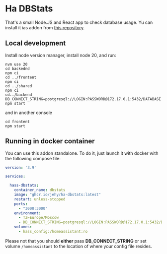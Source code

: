 # Ha DBStats

That's a small Node.JS and React app to check database usage.
Yu can install it ias addon from [this repository](https://github.com/jehy/hass-addons/actions).

## Local development
Install node version manager, install node 20, and run:
```shell
nvm use 20
cd backednd
npm ci
cd ../frontent
npm ci
cd ../shared
npm ci
cd../backend
DB_CONNECT_STRING=postgresql://LOGIN:PASSWORD@172.17.0.1:5432/DATABASE npm start
```
and in another console
```shell
cd frontent
npm start
```
## Running in docker container
You can use this addon standalone. To do it, just launch it with docker with the following compose file:

```yaml
version: '3.9'

services:  

  hass-dbstats:
    container_name: dbstats
    image: "ghcr.io/jehy/ha-dbstats:latest"
    restart: unless-stopped
    ports:
      - "3000:3000"
    environment:
      - TZ=Europe/Moscow
      - DB_CONNECT_STRING=postgresql://LOGIN:PASSWORD@172.17.0.1:5432/DATABASE
    volumes:
      - hass_config:/homeassistant:ro
```
Please not that you should **either** pass **DB_CONNECT_STRING** or set volume `/homeassistant` to the location of where your config file resides.
